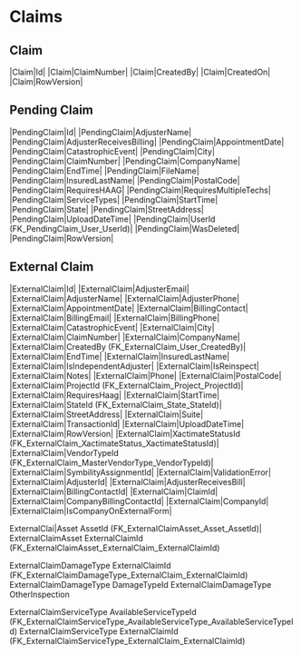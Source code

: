 # Claims

## Claim

|Claim|Id|
|Claim|ClaimNumber|
|Claim|CreatedBy|
|Claim|CreatedOn|
|Claim|RowVersion|

## Pending Claim

|PendingClaim|Id|
|PendingClaim|AdjusterName|
|PendingClaim|AdjusterReceivesBilling|
|PendingClaim|AppointmentDate|
|PendingClaim|CatastrophicEvent|
|PendingClaim|City|
|PendingClaim|ClaimNumber|
|PendingClaim|CompanyName|
|PendingClaim|EndTime|
|PendingClaim|FileName|
|PendingClaim|InsuredLastName|
|PendingClaim|PostalCode|
|PendingClaim|RequiresHAAG|
|PendingClaim|RequiresMultipleTechs|
|PendingClaim|ServiceTypes|
|PendingClaim|StartTime|
|PendingClaim|State|
|PendingClaim|StreetAddress|
|PendingClaim|UploadDateTime|
|PendingClaim|UserId (FK_PendingClaim_User_UserId)|
|PendingClaim|WasDeleted|
|PendingClaim|RowVersion|

## External Claim

|ExternalClaim|Id|
|ExternalClaim|AdjusterEmail|
|ExternalClaim|AdjusterName|
|ExternalClaim|AdjusterPhone|
|ExternalClaim|AppointmentDate|
|ExternalClaim|BillingContact|
|ExternalClaim|BillingEmail|
|ExternalClaim|BillingPhone|
|ExternalClaim|CatastrophicEvent|
|ExternalClaim|City|
|ExternalClaim|ClaimNumber|
|ExternalClaim|CompanyName|
|ExternalClaim|CreatedBy (FK_ExternalClaim_User_CreatedBy)|
|ExternalClaim|EndTime|
|ExternalClaim|InsuredLastName|
|ExternalClaim|IsIndependentAdjuster|
|ExternalClaim|IsReinspect|
|ExternalClaim|Notes|
|ExternalClaim|Phone|
|ExternalClaim|PostalCode|
|ExternalClaim|ProjectId (FK_ExternalClaim_Project_ProjectId)|
|ExternalClaim|RequiresHaag|
|ExternalClaim|StartTime|
|ExternalClaim|StateId (FK_ExternalClaim_State_StateId)|
|ExternalClaim|StreetAddress|
|ExternalClaim|Suite|
|ExternalClaim|TransactionId|
|ExternalClaim|UploadDateTime|
|ExternalClaim|RowVersion|
|ExternalClaim|XactimateStatusId (FK_ExternalClaim_XactimateStatus_XactimateStatusId)|
|ExternalClaim|VendorTypeId (FK_ExternalClaim_MasterVendorType_VendorTypeId)|
|ExternalClaim|SymbilityAssignmentId|
|ExternalClaim|ValidationError|
|ExternalClaim|AdjusterId|
|ExternalClaim|AdjusterReceivesBill|
|ExternalClaim|BillingContactId|
|ExternalClaim|ClaimId|
|ExternalClaim|CompanyBillingContactId|
|ExternalClaim|CompanyId|
|ExternalClaim|IsCompanyOnExternalForm|

ExternalClai|Asset	AssetId (FK_ExternalClaimAsset_Asset_AssetId)|
ExternalClaimAsset	ExternalClaimId (FK_ExternalClaimAsset_ExternalClaim_ExternalClaimId)


ExternalClaimDamageType	ExternalClaimId (FK_ExternalClaimDamageType_ExternalClaim_ExternalClaimId)
ExternalClaimDamageType	DamageTypeId
ExternalClaimDamageType	OtherInspection

ExternalClaimServiceType	AvailableServiceTypeId (FK_ExternalClaimServiceType_AvailableServiceType_AvailableServiceTypeId)
ExternalClaimServiceType	ExternalClaimId (FK_ExternalClaimServiceType_ExternalClaim_ExternalClaimId)
